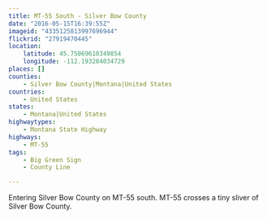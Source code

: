 ```yaml
---
title: MT-55 South - Silver Bow County
date: "2016-05-15T16:39:55Z"
imageid: "4335125813997696944"
flickrid: "27919470445"
location:
    latitude: 45.75069610349854
    longitude: -112.193284034729
places: []
counties:
    - Silver Bow County|Montana|United States
countries:
    - United States
states:
    - Montana|United States
highwaytypes:
    - Montana State Highway
highways:
    - MT-55
tags:
    - Big Green Sign
    - County Line

---
```

Entering Silver Bow County on MT-55 south.  MT-55 crosses a tiny sliver of Silver Bow County.